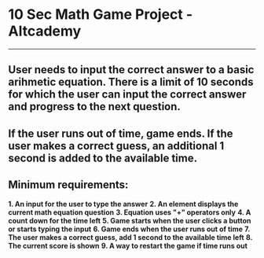 # 10 Sec Math Game Project - Altcademy
---

## User needs to input the correct answer to a basic arihmetic equation. There is a limit of 10 seconds for which the user can input the correct answer and progress to the next question.

## If the user runs out of time, game ends. If the user makes a correct guess, an additional 1 second is added to the available time. 

## Minimum requirements: 

**1. An input for the user to type the answer**
**2. An element displays the current math equation question**
**3. Equation uses "+" operators only**
**4. A count down for the time left**
**5. Game starts when the user clicks a button or starts typing the input**
**6. Game ends when the user runs out of time**
**7. The user makes a correct guess, add 1 second to the available time left**
**8. The current score is shown**
**9. A way to restart the game if time runs out**